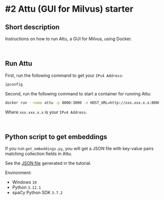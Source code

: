 # #2 Attu (GUI for Milvus) starter

## Short description

Instructions on how to run Attu, a GUI for Milvus, using Docker.

<br>

## Run Attu

First, run the following command to get your `IPv4 Address`:

```bash
ipconfig
```

Second, run the following command to start a container for running Attu:

```bash
docker run --name attu -p 8000:3000 -e HOST_URL=http://xxx.xxx.x.x:8000 -e MILVUS_URL=http://xxx.xxx.x.x:19530 zilliz/attu:v2.3.6
```

Where `xxx.xxx.x.x` is your `IPv4 Address`.

<br>

## Python script to get embeddings

If you run `get_embeddings.py`, you will get a JSON file with key-value pairs matching collection fields in Attu.

See the <a href="https://github.com/rokbenko/ai-playground/blob/main/milvus-tutorials/2-Attu_starter/dummy_data.json">JSON file</a> generated in the tutorial.

Environment:

- Windows `10`
- Python `3.12.1`
- spaCy Python SDK `3.7.2`
